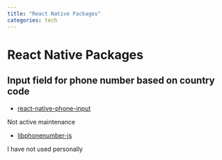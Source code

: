 ```yaml
---
title: "React Native Packages"
categories: tech
---
```


# React Native Packages

## Input field for phone number based on country code

- [react-native-phone-input](https://www.npmjs.com/package/react-native-phone-input)

Not active maintenance

- [libphonenumber-js](https://www.npmjs.com/package/libphonenumber-js)

I have not used personally
